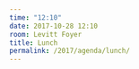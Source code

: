 ```yaml
---
time: "12:10"
date: 2017-10-28 12:10
room: Levitt Foyer
title: Lunch
permalink: /2017/agenda/lunch/
---
```

